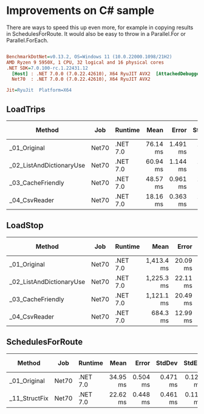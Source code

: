 # Improvements on C# sample

There are ways to speed this up even more, for example in copying results in SchedulesForRoute. It would also be easy to throw in a Parallel.For or Parallel.ForEach.

``` ini

BenchmarkDotNet=v0.13.2, OS=Windows 11 (10.0.22000.1098/21H2)
AMD Ryzen 9 5950X, 1 CPU, 32 logical and 16 physical cores
.NET SDK=7.0.100-rc.1.22431.12
  [Host] : .NET 7.0.0 (7.0.22.42610), X64 RyuJIT AVX2  [AttachedDebugger]
  Net70  : .NET 7.0.0 (7.0.22.42610), X64 RyuJIT AVX2

Jit=RyuJit  Platform=X64  

```

## LoadTrips

| Method                   | Job   | Runtime  |     Mean |    Error |   StdDev |   StdErr |   Median |      Min |       Q1 |       Q3 |      Max |  Op/s | Ratio | RatioSD | Rank | Baseline |      Gen0 |      Gen1 |      Gen2 |  Allocated | Alloc Ratio |
| ------------------------ | ----- | -------- | -------: | -------: | -------: | -------: | -------: | -------: | -------: | -------: | -------: | ----: | ----: | ------: | ---: | -------- | --------: | --------: | --------: | ---------: | ----------: |
| _01_Original             | Net70 | .NET 7.0 | 76.14 ms | 1.491 ms | 1.939 ms | 0.396 ms | 76.13 ms | 72.95 ms | 75.03 ms | 77.77 ms | 79.44 ms | 13.13 |  1.00 |    0.00 |    4 | Yes      | 4285.7143 | 3142.8571 | 1285.7143 | 63080632 B |        1.00 |
| _02_ListAndDictionaryUse | Net70 | .NET 7.0 | 60.94 ms | 1.144 ms | 1.641 ms | 0.310 ms | 60.71 ms | 58.24 ms | 59.92 ms | 61.85 ms | 64.46 ms | 16.41 |  0.80 |    0.03 |    3 | No       | 3444.4444 | 3333.3333 | 1111.1111 | 47521912 B |        0.75 |
| _03_CacheFriendly        | Net70 | .NET 7.0 | 48.57 ms | 0.961 ms | 1.551 ms | 0.266 ms | 48.27 ms | 45.85 ms | 47.44 ms | 49.48 ms | 51.84 ms | 20.59 |  0.64 |    0.02 |    2 | No       | 3272.7273 | 2454.5455 |  909.0909 | 46362793 B |        0.73 |
| _04_CsvReader            | Net70 | .NET 7.0 | 18.16 ms | 0.363 ms | 1.042 ms | 0.107 ms | 17.87 ms | 16.13 ms | 17.45 ms | 18.89 ms | 20.88 ms | 55.06 |  0.24 |    0.02 |    1 | No       | 1593.7500 | 1562.5000 |  968.7500 | 17435261 B |        0.28 |

## LoadStop

| Method                   | Job   | Runtime  |       Mean |    Error |   StdDev |  StdErr |        Min |         Q1 |     Median |         Q3 |        Max |   Op/s | Ratio | RatioSD | Rank | Baseline |       Gen0 |       Gen1 |      Gen2 |    Allocated | Alloc Ratio |
| ------------------------ | ----- | -------- | ---------: | -------: | -------: | ------: | ---------: | ---------: | ---------: | ---------: | ---------: | -----: | ----: | ------: | ---: | -------- | ---------: | ---------: | --------: | -----------: | ----------: |
| _01_Original             | Net70 | .NET 7.0 | 1,413.4 ms | 20.09 ms | 18.79 ms | 4.85 ms | 1,385.6 ms | 1,396.9 ms | 1,416.0 ms | 1,426.8 ms | 1,443.5 ms | 0.7075 |  1.00 |    0.00 |    4 | Yes      | 62000.0000 | 61000.0000 | 5000.0000 | 1157427512 B |        1.00 |
| _02_ListAndDictionaryUse | Net70 | .NET 7.0 | 1,225.3 ms | 22.11 ms | 19.60 ms | 5.24 ms | 1,180.9 ms | 1,219.1 ms | 1,223.7 ms | 1,237.7 ms | 1,254.5 ms | 0.8161 |  0.87 |    0.01 |    3 | No       | 50000.0000 | 49000.0000 | 6000.0000 |  869224040 B |        0.75 |
| _03_CacheFriendly        | Net70 | .NET 7.0 | 1,121.1 ms | 20.49 ms | 19.17 ms | 4.95 ms | 1,083.6 ms | 1,108.5 ms | 1,119.6 ms | 1,131.8 ms | 1,158.7 ms | 0.8920 |  0.79 |    0.02 |    2 | No       | 51000.0000 | 50000.0000 | 6000.0000 |  899098456 B |        0.78 |
| _04_CsvReader            | Net70 | .NET 7.0 |   684.3 ms | 12.99 ms | 12.15 ms | 3.14 ms |   657.5 ms |   678.1 ms |   685.1 ms |   689.7 ms |   706.9 ms | 1.4612 |  0.48 |    0.01 |    1 | No       | 24000.0000 | 23000.0000 | 6000.0000 |  450663344 B |        0.39 |

## SchedulesForRoute

| Method        | Job   | Runtime  |     Mean |    Error |   StdDev |   StdErr |      Min |       Q1 |   Median |       Q3 |      Max |  Op/s | Ratio | RatioSD | Rank |      Gen0 |      Gen1 |  Allocated | Alloc Ratio |
| ------------- | ----- | -------- | -------: | -------: | -------: | -------: | -------: | -------: | -------: | -------: | -------: | ----: | ----: | ------: | ---: | --------: | --------: | ---------: | ----------: |
| _01_Original  | Net70 | .NET 7.0 | 34.95 ms | 0.504 ms | 0.471 ms | 0.122 ms | 34.40 ms | 34.60 ms | 34.74 ms | 35.34 ms | 35.96 ms | 28.61 |  1.00 |    0.00 |    2 | 5000.0000 | 2200.0000 | 85135718 B |        1.00 |
| _11_StructFix | Net70 | .NET 7.0 | 22.62 ms | 0.448 ms | 0.461 ms | 0.112 ms | 21.77 ms | 22.34 ms | 22.77 ms | 22.96 ms | 23.44 ms | 44.21 |  0.65 |    0.02 |    1 | 2437.5000 | 1000.0000 | 40923748 B |        0.48 |
